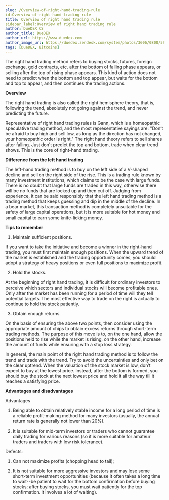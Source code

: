 ```yaml
---
slug: /Overview-of-right-hand-trading-rule
id:Overview-of-right-hand-trading-rule
title: Overview of right hand trading rule
sidebar_label:Overview of right hand trading rule
author: DueDEX CS
author_title: DueDEX
author_url: https://www.duedex.com
author_image_url: https://duedex.zendesk.com/system/photos/3606/0800/5893/twitter4.png
tags: [DueDEX, Bitcoins]
---
```



The right hand trading method refers to buying stocks, futures, foreign exchange, gold contracts, etc. after the bottom of falling phase appears, or selling after the top of rising phase appears. This kind of action does not need to predict when the bottom and top appear, but waits for the bottom and top to appear, and then continues the trading actions.
<!--truncate-->
**Overview**

The right hand trading is also called the right hemisphere theory, that is, following the trend, absolutely not going against the trend, and never predicting the future.

Representative of right hand trading rules is Gann, which is a homeopathic speculative trading method, and the most representative sayings are: "Don’t be afraid to buy high and sell low, as long as the direction has not changed, your homeopathic order is right." The right hand theory refers to sell shares after falling. Just don't predict the top and bottom, trade when clear trend shows. This is the core of right-hand trading.

**Difference from the left hand trading**

The left-hand trading method is to buy on the left side of a V-shaped decline and sell on the right side of the rise. This is a trading rule known by many investment institutions, which claims to be the case with large funds. There is no doubt that large funds are traded in this way, otherwise there will be no funds that are locked up and then cut off. Judging from experience, it can be said responsibly that the left hand trading method is a trading method that keeps guessing and dip in the middle of the decline. In a bear market, this transaction method is completely unsuitable for the safety of large capital operations, but it is more suitable for hot money and small capital to earn some knife-licking money.

**Tips to remember**

1. Maintain sufficient positions.

If you want to take the initiative and become a winner in the right-hand trading, you must first maintain enough positions. When the upward trend of the market is established and the trading opportunity comes, you should adopt a strategy of heavy positions or even full positions to maximize profit.

2. Hold the stocks.

At the beginning of right hand trading, it is difficult for ordinary investors to perceive which sectors and individual stocks will become profitable ones. Only after the market has been running for a period of time will they tell potential targets. The most effective way to trade on the right is actually to continue to hold the stock patiently.

3. Obtain enough returns.

On the basis of ensuring the above two points, then consider using the appropriate amount of chips to obtain excess returns through short-term trading methods. The purpose of this move is to, on the one hand, allow the positions held to rise while the market is rising, on the other hand, increase the amount of funds while ensuring with a stop loss strategy.

In general, the main point of the right hand trading method is to follow the trend and trade with the trend. Try to avoid the uncertainties and only bet on the clear uptrend. When the valuation of the stock market is low, don’t expect to buy at the lowest price. Instead, after the bottom is formed, you should buy the stock at the next lowest price and hold it all the way till it reaches a satisfying price.

**Advantages and disadvantages**

Advantages

1. Being able to obtain relatively stable income for a long period of time is a reliable profit-making method for many investors (usually, the annual return rate is generally not lower than 20%).

2. It is suitable for mid-term investors or traders who cannot guarantee daily trading for various reasons (so it is more suitable for amateur traders and traders with low risk tolerance).

Defects:

1. Can not maximize profits (chopping head to tail);

2. It is not suitable for more aggressive investors and may lose some short-term investment opportunities (because it often takes a long time to wait--be patient to wait for the bottom confirmation before buying stocks; after buying stocks, you must wait patiently for the top confirmation. It involves a lot of waiting).
